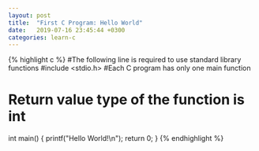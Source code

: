 ```yaml
---
layout: post
title:  "First C Program: Hello World"
date:   2019-07-16 23:45:44 +0300
categories: learn-c
---
```


{% highlight c %}
#The following line is required to use standard library functions
#include <stdio.h>
#Each C program has only one main function
# Return value type of the function is int 
int main() {
   printf("Hello World!\n");
   return 0;
}
{% endhighlight %}


